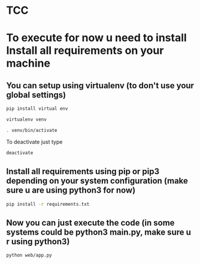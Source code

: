 # TCC

# To execute for now u need to install Install all requirements on your machine
## You can setup using virtualenv (to don't use your global settings)
```bash
pip install virtual env
```

```bash
virtualenv venv
```

```bash
. venv/bin/activate
```

To deactivate just type

```bash
deactivate
```

## Install all requirements using pip or pip3 depending on your system configuration (make sure u are using python3 for now)

```bash
pip install -r requirements.txt
```

## Now you can just execute the code (in some systems could be python3 main.py, make sure u r using python3)

```bash
python web/app.py
```